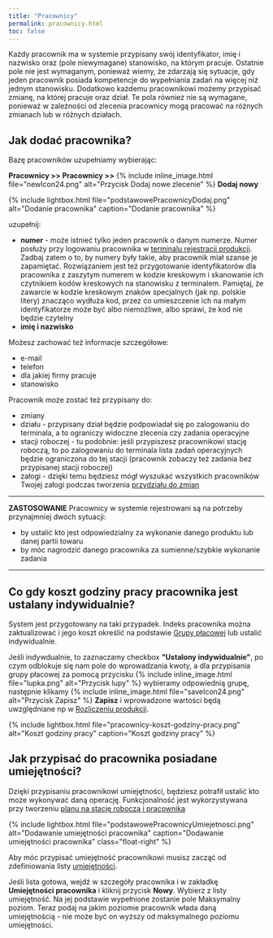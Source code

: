 ```yaml
---
title: "Pracownicy"
permalink: pracownicy.html
toc: false
---
```

Każdy pracownik ma w systemie przypisany swój identyfikator, imię i nazwisko oraz (pole niewymagane) stanowisko, na którym pracuje. Ostatnie pole nie jest wymaganym, ponieważ wiemy, że zdarzają się sytuacje, gdy jeden pracownik posiada kompetencje do wypełniania zadań na więcej niż jednym stanowisku. Dodatkowo każdemu pracownikowi możemy przypisać zmianę, na której pracuje oraz dział. Te pola również nie są wymagane, ponieważ w zależności od zlecenia pracownicy mogą pracować na różnych zmianach lub w różnych działach.

## Jak dodać pracownika?

Bazę pracowników uzupełniamy wybierając:

**Pracownicy >> Pracownicy >>** {% include inline_image.html file="newIcon24.png" alt="Przycisk Dodaj nowe zlecenie" %} **Dodaj nowy**
  
{% include lightbox.html file="podstawowePracownicyDodaj.png" alt="Dodanie pracownika" caption="Dodanie pracownika" %} 

uzupełnij:
- **numer** - może istnieć tylko jeden pracownik o danym numerze. Numer posłuży przy logowaniu pracownika w [terminalu rejestracji produkcji](/terminal). Zadbaj zatem o to, by numery były takie, aby pracownik miał szanse je zapamiętać. Rozwiązaniem jest też przygotowanie identyfikatorów dla pracownika z zaszytym numerem w kodzie kreskowym i skanowanie ich czytnikiem kodów kreskowych na stanowisku z terminalem. Pamiętaj, że zawarcie w kodzie kreskowym znaków specjalnych (jak np. polskie litery) znacząco wydłuża kod, przez co umieszczenie ich na małym identyfikatorze może być albo niemożliwe, albo sprawi, że kod nie będzie czytelny
- **imię i nazwisko**

Możesz zachować też informacje szczegółowe:
- e-mail
- telefon
- dla jakiej firmy pracuje
- stanowisko

Pracownik może zostać też przypisany do:
- zmiany
- działu - przypisany dział będzie podpowiadał się po zalogowaniu do terminala, a to ograniczy widoczne zlecenia czy zadania operacyjne
- stacji roboczej - tu podobnie: jeśli przypiszesz pracownikowi stację roboczą, to po zalogowaniu do terminala lista zadań operacyjnych będzie ograniczona do tej stacji (pracownik zobaczy też zadania bez przypisanej stacji roboczej)
- załogi - dzięki temu będziesz mógł wyszukać wszystkich pracowników Twojej załogi podczas tworzenia [przydziału do zmian](/przydzial-do-zmian)

---

**ZASTOSOWANIE** Pracownicy w systemie rejestrowani są na potrzeby przynajmniej dwóch sytuacji: 

- by ustalić kto jest odpowiedzialny za wykonanie danego produktu lub danej partii towaru
- by móc nagrodzić danego pracownika za sumienne/szybkie wykonanie zadania

---

## Co gdy koszt godziny pracy pracownika jest ustalany indywidualnie?

System jest przygotowany na taki przypadek. Indeks pracownika można zaktualizować i jego koszt określić na podstawie [Grupy płacowej](/grupy-placowe) lub ustalić indywidualnie. 

Jeśli indywdualnie, to zaznaczamy checkbox **"Ustalony indywidualnie"**, po czym odblokuje się nam pole do wprowadzania kwoty, a dla przypisania grupy płacowej za pomocą przycisku {% include inline_image.html file="lupka.png" alt="Przycisk lupy" %} wybieramy odpowiednią grupę, następnie klikamy {% include inline_image.html file="saveIcon24.png" alt="Przycisk Zapisz" %}  **Zapisz** i wprowadzone wartości będą uwzględniane np w [Rozliczeniu produkcji](/rozliczenie-produkcji). 

{% include lightbox.html file="pracownicy-koszt-godziny-pracy.png" alt="Koszt godziny pracy" caption="Koszt godziny pracy" %}  

## Jak przypisać do pracownika posiadane umiejętności?

Dzięki przypisaniu pracownikowi umiejętności, będziesz potrafił ustalić kto może wykonywać daną operację. Funkcjonalność jest wykorzystywana przy tworzeniu [planu na stację roboczą i pracownika](/plan-na-stacje-robocza-i-pracownika)

{% include lightbox.html file="podstawowePracownicyUmiejetnosci.png" alt="Dodawanie umiejętności pracownika" caption="Dodawanie umiejętności pracownika" class="float-right" %}

Aby móc przypisać umiejętność pracownikowi musisz zacząć od zdefiniowania listy [umiejętności](/umiejetnosci). 

Jeśli lista gotowa, wejdź w szczegóły pracownika i w zakładkę **Umiejętności pracownika** i kliknij przycisk **Nowy**. Wybierz z listy umiejętność. Na jej podstawie wypełnione zostanie pole Maksymalny poziom. Teraz podaj na jakim poziomie pracownik włada daną umiejętnością - nie może być on wyższy od maksymalnego poziomu umiejętności. 